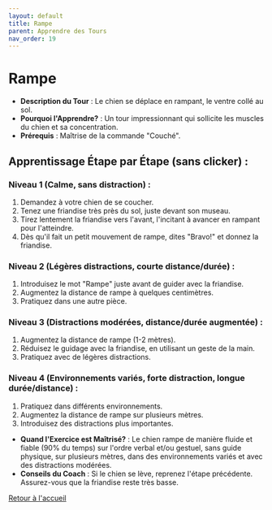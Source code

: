 ```yaml
---
layout: default
title: Rampe
parent: Apprendre des Tours
nav_order: 19
---
```


# Rampe
- **Description du Tour** : Le chien se déplace en rampant, le ventre collé au sol.
- **Pourquoi l'Apprendre?** : Un tour impressionnant qui sollicite les muscles du chien et sa concentration.
- **Prérequis** : Maîtrise de la commande "Couché".

## Apprentissage Étape par Étape (sans clicker) :

### Niveau 1 (Calme, sans distraction) :
1. Demandez à votre chien de se coucher.
2. Tenez une friandise très près du sol, juste devant son museau.
3. Tirez lentement la friandise vers l'avant, l'incitant à avancer en rampant pour l'atteindre.
4. Dès qu'il fait un petit mouvement de rampe, dites "Bravo!" et donnez la friandise.

### Niveau 2 (Légères distractions, courte distance/durée) :
1. Introduisez le mot "Rampe" juste avant de guider avec la friandise.
2. Augmentez la distance de rampe à quelques centimètres.
3. Pratiquez dans une autre pièce.

### Niveau 3 (Distractions modérées, distance/durée augmentée) :
1. Augmentez la distance de rampe (1-2 mètres).
2. Réduisez le guidage avec la friandise, en utilisant un geste de la main.
3. Pratiquez avec de légères distractions.

### Niveau 4 (Environnements variés, forte distraction, longue durée/distance) :
1. Pratiquez dans différents environnements.
2. Augmentez la distance de rampe sur plusieurs mètres.
3. Introduisez des distractions plus importantes.

- **Quand l'Exercice est Maîtrisé?** : Le chien rampe de manière fluide et fiable (90% du temps) sur l'ordre verbal et/ou gestuel, sans guide physique, sur plusieurs mètres, dans des environnements variés et avec des distractions modérées.
- **Conseils du Coach** : Si le chien se lève, reprenez l'étape précédente. Assurez-vous que la friandise reste très basse. 

[Retour à l'accueil](../index.md) 